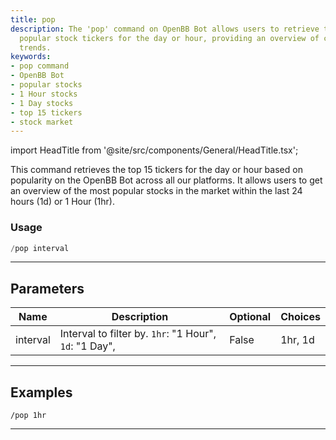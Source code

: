 ```yaml
---
title: pop
description: The 'pop' command on OpenBB Bot allows users to retrieve the top 15 most
  popular stock tickers for the day or hour, providing an overview of current market
  trends.
keywords:
- pop command
- OpenBB Bot
- popular stocks
- 1 Hour stocks
- 1 Day stocks
- top 15 tickers
- stock market
---
```


import HeadTitle from '@site/src/components/General/HeadTitle.tsx';

<HeadTitle title="pop - Discovery - Telegram - Reference | OpenBB Bot Docs" />

This command retrieves the top 15 tickers for the day or hour based on popularity on the OpenBB Bot across all our platforms. It allows users to get an overview of the most popular stocks in the market within the last 24 hours (1d) or 1 Hour (1hr).

### Usage

```python wordwrap
/pop interval
```

---

## Parameters

| Name | Description | Optional | Choices |
| ---- | ----------- | -------- | ------- |
| interval | Interval to filter by. `1hr`: "1 Hour", `1d`: "1 Day", | False | 1hr, 1d |


---

## Examples

```
/pop 1hr
```

---
